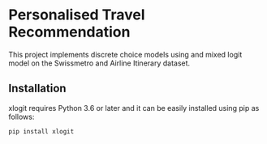# Personalised Travel Recommendation
This project implements discrete choice models using and mixed logit model on the Swissmetro and Airline Itinerary dataset.

## Installation
xlogit requires Python 3.6 or later and it can be easily installed using pip as follows:
```bash
pip install xlogit


